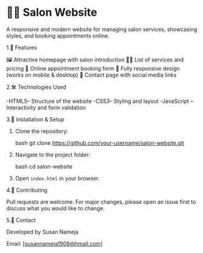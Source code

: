 

# 💇‍♀️ Salon Website

A responsive and modern website for managing salon services, showcasing styles, and booking appointments online.

1.🌟 Features

🖼️ Attractive homepage with salon introduction
💇‍♂️ List of services and pricing
📅 Online appointment booking form
📱 Fully responsive design (works on mobile & desktop)
📍 Contact page with social media links

2.🛠️ Technologies Used

   -HTML5– Structure of the website
   -CSS3– Styling and layout
   -JavaScript – Interactivity and form validation

 3.🚀 Installation & Setup

1. Clone the repository:

   bash
   git clone https://github.com/your-username/salon-website.git
   
2. Navigate to the project folder:

   bash
   cd salon-website
   
3. Open `index.html` in your browser.

4.🤝 Contributing

Pull requests are welcome. For major changes, please open an issue first to discuss what you would like to change.

5.📧 Contact

Developed by Susan Nameja

Email: [susannameja1908@hmail.com]